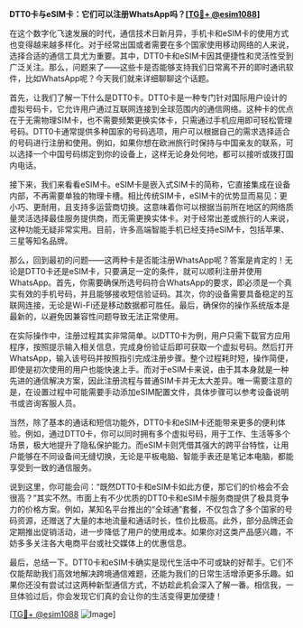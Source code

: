 **DTT0卡与eSIM卡：它们可以注册WhatsApp吗？[[TG💪+ @esim1088](https://t.me/s/esim1088)]**

在这个数字化飞速发展的时代，通信技术日新月异，手机卡和eSIM卡的使用方式也变得越来越多样化。对于经常出国或者需要在多个国家使用移动网络的人来说，选择合适的通信工具尤为重要。其中，DTT0卡和eSIM卡因其便捷性和灵活性受到广泛关注。那么，问题来了——这些卡是否能够支持我们日常离不开的即时通讯软件，比如WhatsApp呢？今天我们就来详细聊聊这个话题。

首先，让我们了解一下什么是DTT0卡。DTT0卡是一种专门针对国际用户设计的虚拟号码卡，它允许用户通过互联网连接到全球范围内的通信网络。这种卡的优点在于无需物理SIM卡，也不需要频繁更换实体卡，只需通过手机应用即可轻松管理号码。DTT0卡通常提供多种国家的号码选项，用户可以根据自己的需求选择适合的号码进行注册和使用。例如，如果你想在欧洲旅行时保持与中国亲友的联系，可以选择一个中国号码绑定到你的设备上，这样无论身处何地，都可以接听或拨打国内电话。

接下来，我们来看看eSIM卡。eSIM卡是嵌入式SIM卡的简称，它直接集成在设备内部，不再需要单独的物理卡槽。相比传统SIM卡，eSIM卡的优势显而易见：更小巧、更耐用，且支持多运营商切换。这意味着你可以根据当前所在地区的网络质量灵活选择最佳服务提供商，而无需更换实体卡。对于经常出差或旅行的人来说，这种功能无疑非常实用。目前，许多高端智能手机已经支持eSIM卡，包括苹果、三星等知名品牌。

那么，回到最初的问题——这两种卡是否能注册WhatsApp呢？答案是肯定的！无论是DTT0卡还是eSIM卡，只要满足一定的条件，就可以顺利注册并使用WhatsApp。首先，你需要确保所选号码符合WhatsApp的要求，即必须是一个真实有效的手机号码，并且能够接收短信验证码。其次，你的设备需要具备稳定的互联网连接，无论是Wi-Fi还是移动数据都可胜任。最后，确保你的操作系统版本是最新的，以避免因兼容性问题导致无法正常使用。

在实际操作中，注册过程其实非常简单。以DTT0卡为例，用户只需下载官方应用程序，按照提示输入相关信息，完成身份验证后即可获取一个虚拟号码。然后打开WhatsApp，输入该号码并按照指引完成注册步骤。整个过程耗时短，操作简便，即使是初次使用的用户也能快速上手。而对于eSIM卡来说，由于其本身就是一种先进的通信解决方案，因此注册流程与普通SIM卡并无太大差异。唯一需要注意的是，在设置过程中可能需要手动添加eSIM配置文件，具体步骤可以参考设备说明书或咨询客服人员。

当然，除了基本的通话和短信功能外，DTT0卡和eSIM卡还能带来更多的便利体验。例如，通过DTT0卡，你可以同时拥有多个虚拟号码，用于工作、生活等多个场景，极大地提升了隐私保护能力。而eSIM卡则凭借其强大的跨平台特性，让用户能够在不同设备间无缝切换，无论是平板电脑、智能手表还是笔记本电脑，都能享受到一致的通信服务。

说到这里，你可能会问：“既然DTT0卡和eSIM卡如此方便，那它们的价格会不会很高？”其实不然。市面上有不少优质的DTT0卡和eSIM卡服务商提供了极具竞争力的价格方案。例如，某知名平台推出的“全球通”套餐，不仅包含了多个国家的号码资源，还赠送了大量的本地流量和通话时长，性价比极高。此外，部分品牌还会定期推出促销活动，进一步降低了用户的使用成本。如果你对这类产品感兴趣，不妨多多关注各大电商平台或社交媒体上的优惠信息。

最后，总结一下。DTT0卡和eSIM卡确实是现代生活中不可或缺的好帮手。它们不仅能帮助我们高效地解决跨境通信难题，还能为我们的日常生活增添更多乐趣。如果你还没有尝试过这两种新型通信方式，不妨趁此机会深入了解一番。相信我，一旦体验过后，你会发现它们真的会让你的生活变得更加便捷！

[[TG💪+ @esim1088](https://t.me/s/esim1088) ![Image](https://i.postimg.cc/4NQfJmqS/Snipaste-2025-05-13-00-14-12.png)]